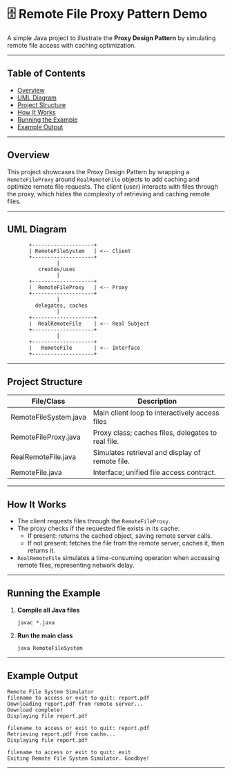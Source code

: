 
# 🗄️ Remote File Proxy Pattern Demo

A simple Java project to illustrate the **Proxy Design Pattern** by simulating remote file access with caching optimization.

---

## Table of Contents

- [Overview](#overview)
- [UML Diagram](#uml-diagram)
- [Project Structure](#project-structure)
- [How It Works](#how-it-works)
- [Running the Example](#running-the-example)
- [Example Output](#example-output)


---

## Overview

This project showcases the Proxy Design Pattern by wrapping a `RemoteFileProxy` around `RealRemoteFile` objects to add caching and optimize remote file requests. The client (user) interacts with files through the proxy, which hides the complexity of retrieving and caching remote files.

---

## UML Diagram

```
       +--------------------+
       | RemoteFileSystem   | <-- Client
       +--------------------+
                |
          creates/uses
                |
       +--------------------+
       |  RemoteFileProxy   | <-- Proxy
       +--------------------+
                |
         delegates, caches
                |
       +--------------------+
       |  RealRemoteFile    | <-- Real Subject
       +--------------------+
                |
       +--------------------+
       |   RemoteFile       | <-- Interface
       +--------------------+
```

---

## Project Structure

| File/Class          | Description                                           |
|---------------------|------------------------------------------------------|
| RemoteFileSystem.java | Main client loop to interactively access files |       
| RemoteFileProxy.java  | Proxy class; caches files, delegates to real file. |
| RealRemoteFile.java   | Simulates retrieval and display of remote file. |
| RemoteFile.java       | Interface; unified file access contract. |

---

## How It Works

- The client requests files through the `RemoteFileProxy`.
- The proxy checks if the requested file exists in its cache:
  - If present: returns the cached object, saving remote server calls.
  - If not present: fetches the file from the remote server, caches it, then returns it.
- `RealRemoteFile` simulates a time-consuming operation when accessing remote files, representing network delay.

---

## Running the Example

1. **Compile all Java files**
    ```
    javac *.java
    ```

2. **Run the main class**
    ```
    java RemoteFileSystem
    ```

---

## Example Output

```
Remote File System Simulator
filename to access or exit to quit: report.pdf
Downloading report.pdf from remote server...
Download complete!
Displaying file report.pdf

filename to access or exit to quit: report.pdf
Retrieving report.pdf from cache...
Displaying file report.pdf

filename to access or exit to quit: exit
Exiting Remote File System Simulator. Goodbye!
```

---
